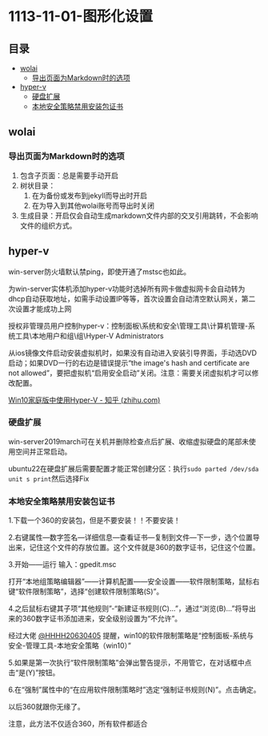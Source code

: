 # 1113-11-01-图形化设置

## 目录

-   [wolai](#wolai)
    -   [导出页面为Markdown时的选项](#导出页面为Markdown时的选项)
-   [hyper-v](#hyper-v)
    -   [硬盘扩展](#硬盘扩展)
    -   [本地安全策略禁用安装包证书](#本地安全策略禁用安装包证书)

## wolai

### 导出页面为Markdown时的选项

1.  包含子页面：总是需要手动开启
2.  树状目录：
    1.  在为备份或发布到jekyll而导出时开启
    2.  在为导入到其他wolai账号而导出时关闭
3.  生成目录：开启仅会自动生成markdown文件内部的交叉引用跳转，不会影响文件的组织方式。

## hyper-v

win-server防火墙默认禁ping，即使开通了mstsc也如此。

为win-server实体机添加hyper-v功能时选掉所有网卡做虚拟网卡会自动转为dhcp自动获取地址，如需手动设置IP等等，首次设置会自动清空默认网关，第二次设置才能成功上网

授权非管理员用户控制hyper-v：控制面板\系统和安全\管理工具\计算机管理-系统工具\本地用户和组\组\Hyper-V Administrators

从ios镜像文件启动安装虚拟机时，如果没有自动进入安装引导界面，手动选DVD启动；如果DVD一行的右边是错误提示“the image's hash and certificate are not allowed”，要把虚拟机“启用安全启动”关闭。注意：需要关闭虚拟机才可以修改配置。

[Win10家庭版中使用Hyper-V - 知乎 (zhihu.com)](https://zhuanlan.zhihu.com/p/51939654 "Win10家庭版中使用Hyper-V - 知乎 (zhihu.com)")

### 硬盘扩展

win-server2019march可在关机并删除检查点后扩展、收缩虚拟硬盘的尾部未使用空间并正常启动。

ubuntu22在硬盘扩展后需要配置才能正常创建分区：执行`sudo parted /dev/sda unit s print`然后选择Fix

### 本地安全策略禁用安装包证书

1.下载一个360的安装包，但是不要安装！！不要安装！

2.右键属性—数字签名—详细信息—查看证书—复制到文件—下一步，选个位置导出来，记住这个文件的存放位置。这个文件就是360的数字证书，记住这个位置。

3.开始——运行 输入：gpedit.msc

打开“本地组策略编辑器”——计算机配置——安全设置——软件限制策略，鼠标右键“软件限制策略”，选择“创建软件限制策略(S)”。

4.之后鼠标右键其子项“其他规则”-“新建证书规则(C)…”，通过“浏览(B)…”将导出来的360数字证书添加进来，安全级别设置为“不允许”。

经过大佬 [@HHHH20630405](https://www.zhihu.com/people/e1514c079d7fa2930fca88ad01878666 "@HHHH20630405") 提醒，win10的软件限制策略是“控制面板-系统与安全-管理工具-本地安全策略（win10）”

5.如果是第一次执行“软件限制策略”会弹出警告提示，不用管它，在对话框中点击“是(Y)”按钮。

6.在“强制”属性中的“在应用软件限制策略时”选定“强制证书规则(N)”。点击确定。

以后360就跟你无缘了。

注意，此方法不仅适合360，所有软件都适合
